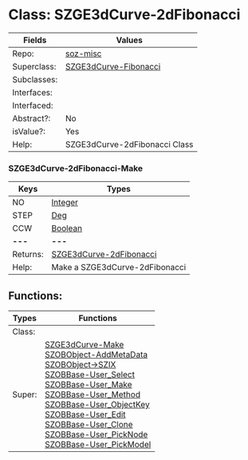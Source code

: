 
# Class:	SZGE3dCurve-2dFibonacci

| Fields | Values |
| --------- | --------- |
| Repo: | [soz-misc](/repos/soz-misc.html) |
| Superclass: | [SZGE3dCurve-Fibonacci](SZGE3dCurve-Fibonacci.html) |
| Subclasses: |  |
| Interfaces: |  |
| Interfaced: |  |
| Abstract?: | No |
| isValue?: | Yes |
| Help: | SZGE3dCurve-2dFibonacci Class |

### SZGE3dCurve-2dFibonacci-Make

| Keys | Types |
| --------- | --------- |
| NO | [Integer](Integer.html) |
| STEP | [Deg](Deg.html) |
| CCW | [Boolean](Boolean.html) |
| **---** | **---** |
| Returns: | [SZGE3dCurve-2dFibonacci](SZGE3dCurve-2dFibonacci.html) |
| Help: | Make a SZGE3dCurve-2dFibonacci |


## Functions:

| Types | Functions |
| --------- | --------- |
| Class: |  |
| Super: | [SZGE3dCurve-Make](SZGE3dCurve.html) <br> [SZOBObject-AddMetaData](SZOBObject.html) <br> [SZOBObject->SZIX](SZOBObject.html) <br> [SZOBBase-User_Select](SZOBBase.html) <br> [SZOBBase-User_Make](SZOBBase.html) <br> [SZOBBase-User_Method](SZOBBase.html) <br> [SZOBBase-User_ObjectKey](SZOBBase.html) <br> [SZOBBase-User_Edit](SZOBBase.html) <br> [SZOBBase-User_Clone](SZOBBase.html) <br> [SZOBBase-User_PickNode](SZOBBase.html) <br> [SZOBBase-User_PickModel](SZOBBase.html) |


